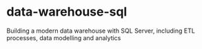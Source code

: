 # data-warehouse-sql
Building a modern data warehouse with SQL Server, including ETL processes, data modelling and analytics
